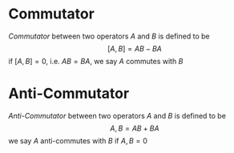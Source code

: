 # Commutator
_Commutator_ between two operators $A$ and $B$ is defined to be
$$[A,B]=AB-BA$$
if $[A,B]=0$, i.e. $AB=BA$, we say $A$ commutes with $B$

# Anti-Commutator
_Anti-Commutator_ between two operators $A$ and $B$ is defined to be
$${A,B}=AB+BA$$
we say $A$ anti-commutes with $B$ if ${A,B}=0$